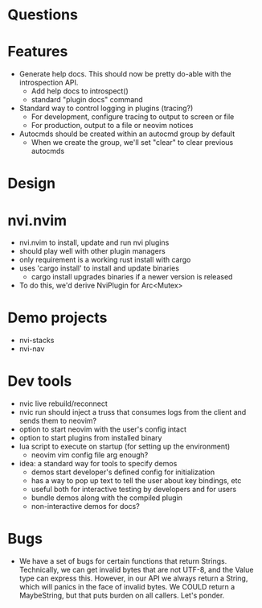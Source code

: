 
# Questions


# Features

- Generate help docs. This should now be pretty do-able with the introspection API.
    - Add help docs to introspect()
    - standard "plugin docs" command
- Standard way to control logging in plugins (tracing?)
    - For development, configure tracing to output to screen or file
    - For production, output to a file or neovim notices
- Autocmds should be created within an autocmd group by default
    - When we create the group, we'll set "clear" to clear previous autocmds

# Design


# nvi.nvim

- nvi.nvim to install, update and run nvi plugins
- should play well with other plugin managers
- only requirement is a working rust install with cargo
- uses 'cargo install' to install and update binaries 
    - cargo install upgrades binaries if a newer version is released
- To do this, we'd derive NviPlugin for Arc<Mutex<Plugin>>


# Demo projects

- nvi-stacks
- nvi-nav



# Dev tools

- nvic live rebuild/reconnect
- nvic run should inject a truss that consumes logs from the client and sends
  them to neovim?
- option to start neovim with the user's config intact
- option to start plugins from installed binary
- lua script to execute on startup (for setting up the environment)
    - neovim vim config file arg enough?
- idea: a standard way for tools to specify demos
    - demos start developer's defined config for initialization
    - has a way to pop up text to tell the user about key bindings, etc
    - useful both for interactive testing by developers and for users
    - bundle demos along with the compiled plugin
    - non-interactive demos for docs?


# Bugs

- We have a set of bugs for certain functions that return Strings. Technically,
  we can get invalid bytes that are not UTF-8, and the Value type can express
  this. However, in our API we always return a String, which will panics in the
  face of invalid bytes. We COULD return a MaybeString, but that puts burden on
  all callers. Let's ponder.
